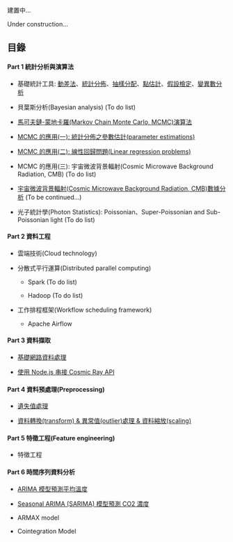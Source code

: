 建置中...

Under construction...

## 目錄
#### Part 1 統計分析與演算法

- 基礎統計工具: [動差法](https://nbviewer.jupyter.org/github/yeh8211TK/data_analysis/blob/master/Moment.ipynb)、[統計分佈](https://nbviewer.jupyter.org/github/yeh8211TK/data_analysis/blob/master/Statistical_distributions.ipynb)、[抽樣分配](https://nbviewer.jupyter.org/github/yeh8211TK/data_analysis/blob/master/Sampling_distributions.ipynb)、[點估計](https://nbviewer.jupyter.org/github/yeh8211TK/data_analysis/blob/master/Point_estimation.ipynb)、[假設檢定](https://nbviewer.jupyter.org/github/yeh8211TK/data_analysis/blob/master/Hypothesis_testing.ipynb)、[變異數分析](https://nbviewer.jupyter.org/github/yeh8211TK/data_analysis/blob/master/Analysis_Of_Variance%20(ANOVA).ipynb)

- 貝葉斯分析(Bayesian analysis) (To do list)

- [馬可夫鏈-蒙地卡羅(Markov Chain Monte Carlo, MCMC)演算法](https://nbviewer.jupyter.org/github/yeh8211TK/data_analysis/blob/master/Markov_Chain_Monte_Carlo%20(MCMC).ipynb)

- [MCMC 的應用(一): 統計分佈之參數估計(parameter estimations)](https://nbviewer.jupyter.org/github/yeh8211TK/data_analysis/blob/master/MCMC_Sunspots.ipynb)

- [MCMC 的應用(二): 線性回歸問題(Linear regression problems)](https://nbviewer.jupyter.org/github/yeh8211TK/data_analysis/blob/master/MCMC_LR.ipynb)

- MCMC 的應用(三): 宇宙微波背景輻射(Cosmic Microwave Background Radiation, CMB) (To do list)

- [宇宙微波背景輻射(Cosmic Microwave Background Radiation, CMB)數據分析](https://nbviewer.jupyter.org/github/yeh8211TK/data_analysis/blob/master/CMB_data_analysis.ipynb) (To be continued...)

- 光子統計學(Photon Statistics): Poissonian、Super-Poissonian and Sub-Poissonian light (To do list)

#### Part 2 資料工程

- 雲端技術(Cloud technology)

- 分散式平行運算(Distributed parallel computing)

  - Spark (To do list)

  - Hadoop (To do list)

- 工作排程框架(Workflow scheduling framework)

  - Apache Airflow

#### Part 3 資料擷取

- [基礎網路資料處理](https://github.com/yeh8211TK/data_analysis/tree/master/WebDataProcessing)

- [使用 Node.js 串接 Cosmic Ray API](https://github.com/yeh8211TK/data_analysis/tree/master/CosmicRayAPI)

#### Part 4 資料預處理(Preprocessing)

- [遺失值處理](https://nbviewer.jupyter.org/github/yeh8211TK/data_analysis/blob/master/DataPreprocessing/Missing_data.ipynb)

- [資料轉換(transform) & 異常值(outlier)處理 & 資料縮放(scaling)](https://nbviewer.jupyter.org/github/yeh8211TK/data_analysis/blob/master/DataPreprocessing/Transform_Outlier_Scaling.ipynb)

#### Part 5 特徵工程(Feature engineering)

- 特徵工程

#### Part 6 時間序列資料分析

- [ARIMA 模型預測平均溫度](https://nbviewer.jupyter.org/github/yeh8211TK/data_analysis/blob/master/TimeSeriesAnalysis/ARIMA.ipynb)

- [Seasonal ARIMA (SARIMA) 模型預測 CO2 濃度](https://nbviewer.jupyter.org/github/yeh8211TK/data_analysis/blob/master/TimeSeriesAnalysis/Seasonal_ARIMA_Model.ipynb)

- ARMAX model

- Cointegration Model
